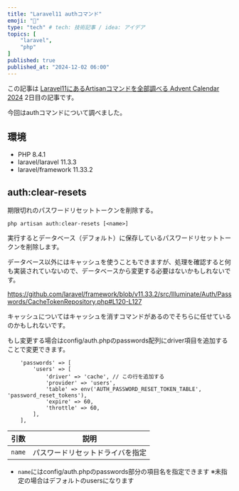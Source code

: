 ```yaml
---
title: "Laravel11 authコマンド"
emoji: "🍈"
type: "tech" # tech: 技術記事 / idea: アイデア
topics: [
    "laravel",
    "php"
]
published: true
published_at: "2024-12-02 06:00"
---
```


この記事は [Laravel11にあるArtisanコマンドを全部調べる Advent Calendar 2024](https://adventar.org/calendars/10674) 2日目の記事です。

今回はauthコマンドについて調べました。

## 環境

- PHP 8.4.1
- laravel/laravel 11.3.3
- laravel/framework 11.33.2

## auth:clear-resets

期限切れのパスワードリセットトークンを削除する。

```
php artisan auth:clear-resets [<name>]
```

実行するとデータベース（デフォルト）に保存しているパスワードリセットトークンを削除します。

データベース以外にはキャッシュを使うこともできますが、処理を確認すると何も実装されていないので、データベースから変更する必要はないかもしれないです。

https://github.com/laravel/framework/blob/v11.33.2/src/Illuminate/Auth/Passwords/CacheTokenRepository.php#L120-L127

キャッシュについてはキャッシュを消すコマンドがあるのでそちらに任せているのかもしれないです。

もし変更する場合はconfig/auth.phpのpasswords配列にdriver項目を追加することで変更できます。

```php:config/auth.php
    'passwords' => [
        'users' => [
            'driver' => 'cache', // この行を追加する
            'provider' => 'users',
            'table' => env('AUTH_PASSWORD_RESET_TOKEN_TABLE', 'password_reset_tokens'),
            'expire' => 60,
            'throttle' => 60,
        ],
    ],
```

| 引数 | 説明 |
| --- | --- |
| `name` | パスワードリセットドライバを指定 |

- `name`にはconfig/auth.phpのpasswords部分の項目名を指定できます ※未指定の場合はデフォルトのusersになります
